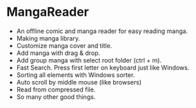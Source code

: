 # MangaReader

* An offline comic and manga reader for easy reading manga.
* Making manga library.
* Customize manga cover and title.
* Add manga with drag & drop.
* Add group manga with select root folder (ctrl + m).
* Fast Search. Press first letter on keyboard just like Windows.
* Sorting all elements with Windows sorter.
* Auto scroll by middle mouse (like browsers)
* Read from compressed file.
* So many other good things.
